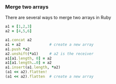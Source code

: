 ### Merge two arrays

There are several ways to merge two arrays in Ruby

```ruby
a1 = [1,2,3]
a2 = [4,5,6]

a1.concat a2
a1 + a2             # create a new array
a1.push *a2
a2.unshift(*a1)     # a2 is the receiver
a1[a1.length, 0] = a2
a1[a1.length..0] = a2
a1.insert(a1.length, *a2)
(a1 << a2).flatten!
(a1 << a2).flatten  # create a new array
```
